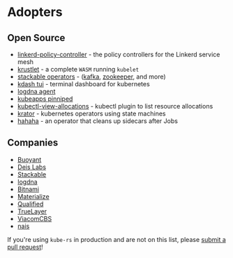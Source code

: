 # Adopters

## Open Source

- [linkerd-policy-controller](https://github.com/linkerd/linkerd2/tree/main/policy-controller) - the policy controllers for the Linkerd service mesh
- [krustlet](https://github.com/krustlet/krustlet) - a complete `WASM` running `kubelet`
- [stackable operators](https://github.com/stackabletech) - ([kafka](https://github.com/stackabletech/kafka-operator), [zookeeper](https://github.com/stackabletech/zookeeper-operator), and more)
- [kdash tui](https://github.com/kdash-rs/kdash) - terminal dashboard for kubernetes
- [logdna agent](https://github.com/logdna/logdna-agent-v2)
- [kubeapps pinniped](https://github.com/kubeapps/kubeapps/tree/master/cmd/pinniped-proxy)
- [kubectl-view-allocations](https://github.com/davidB/kubectl-view-allocations) - kubectl plugin to list resource allocations
- [krator](https://github.com/krator-rs/krator) - kubernetes operators using state machines
- [hahaha](https://github.com/nais/hahaha) - an operator that cleans up sidecars after Jobs

## Companies

- [Buoyant](https://buoyant.io)
- [Deis Labs](https://deislabs.io)
- [Stackable](https://www.stackable.de)
- [logdna](https://www.logdna.com)
- [Bitnami](https://bitnami.com)
- [Materialize](http://materialize.com)
- [Qualified](https://www.qualified.io)
- [TrueLayer](https://truelayer.com)
- [ViacomCBS](https://viacomcbs.com)
- [nais](https://nais.io)

If you're using `kube-rs` in production and are not on this list, please [submit a pull request](https://github.com/kube-rs/website/edit/main/docs/adopters.md)!

